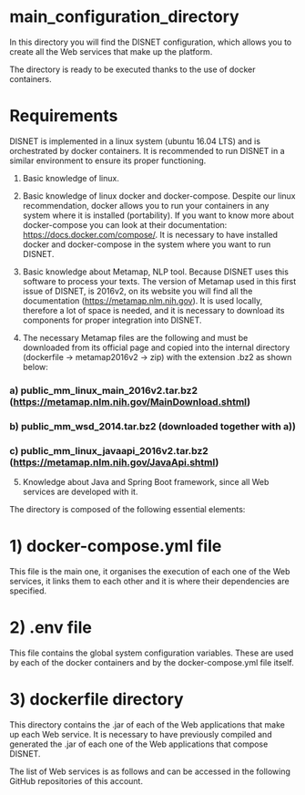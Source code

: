 # main_configuration_directory
In this directory you will find the DISNET configuration, which allows you to create all the Web services that make up the platform. 

The directory is ready to be executed thanks to the use of docker containers.

# Requirements

DISNET is implemented in a linux system (ubuntu 16.04 LTS) and is orchestrated by docker containers. It is recommended to run DISNET in a similar environment to ensure its proper functioning.

1. Basic knowledge of linux.

2. Basic knowledge of linux docker and docker-compose. Despite our linux recommendation, docker allows you to run your containers in any system where it is installed (portability). If you want to know more about docker-compose you can look at their documentation: https://docs.docker.com/compose/. It is necessary to have installed docker and docker-compose in the system where you want to run DISNET.

3. Basic knowledge about Metamap, NLP tool. Because DISNET uses this software to process your texts. The version of Metamap used in this first issue of DISNET, is 2016v2, on its website you will find all the documentation (https://metamap.nlm.nih.gov). It is used locally, therefore a lot of space is needed, and it is necessary to download its components for proper integration into DISNET. 

4. The necessary Metamap files are the following and must be downloaded from its official page and copied into the internal directory (dockerfile -> metamap2016v2 -> zip) with the extension .bz2 as shown below:
  
  ### a) public_mm_linux_main_2016v2.tar.bz2 (https://metamap.nlm.nih.gov/MainDownload.shtml)
  ### b) public_mm_wsd_2014.tar.bz2 (downloaded together with a)) 
  ### c) public_mm_linux_javaapi_2016v2.tar.bz2 (https://metamap.nlm.nih.gov/JavaApi.shtml)

5. Knowledge about Java and Spring Boot framework, since all Web services are developed with it.

The directory is composed of the following essential elements:

# 1) docker-compose.yml file
  This file is the main one, it organises the execution of each one of the Web services, it links them to each other and it is where their dependencies are specified.  

# 2) .env file
  This file contains the global system configuration variables. These are used by each of the docker containers and by the docker-compose.yml file itself.

# 3) dockerfile directory
  This directory contains the .jar of each of the Web applications that make up each Web service. It is necessary to have previously compiled and generated the .jar of each one of the Web applications that compose DISNET.

  The list of Web services is as follows and can be accessed in the following GitHub repositories of this account.
